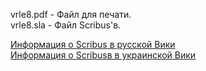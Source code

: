 vrle8.pdf	- Файл для печати.
<br>
vrle8.sla - Файл Scribus'в.

[Информация о Scribus в русской Вики](https://ru.wikipedia.org/wiki/Scribus)
<br>
[Информация о Scribusв в украинской Вики](https://uk.wikipedia.org/wiki/Scribus)
